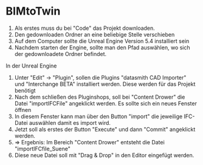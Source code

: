 # BIMtoTwin

1. Als erstes muss du bei "Code" das Projekt downloaden.
2. Den gedownloaden Ordner an eine beliebige Stelle verschieben
3. Auf dem Computer sollte die Unreal Engine Version 5.4 installiert sein
4. Nachdem starten der Engine, sollte man den Pfad auswählen, wo sich der gedownloadete Ordner befindet.

In der Unreal  Engine  
1. Unter "Edit" -> "Plugin", sollen die Plugins "datasmith CAD Importer" und "Interchange BETA" installiert werden. Diese werden für das Projekt benötigt
2. Nach dem schließen des Pluginshops, soll bei "Content Drower" die Datei "importIFCFile" angeklickt werden. Es sollte sich ein neues Fenster öffnen
3. In diesem Fenster kann man über den Button "import" die jeweilige IFC-Datei auswählen damit es import wird.
4. Jetzt soll als erstes der Button "Execute" und dann "Commit" angeklickt werden.
5. => Ergebnis: Im Bereich "Content Drower" entsteht die Datei "importIFCfile_Suene"
6. Diese neue Datei soll mit "Drag & Drop" in den Editor eingefügt werden.
 
